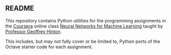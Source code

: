 ## README

This repository contains Python utilities for the programming
assignments in the [Coursera](https://www.coursera.com/) online class
[Neural Networks for Machine Learning](https://class.coursera.org/neuralnets-2012-001/class/index)
taught by
[Professor Geoffrey Hinton](http://www.cs.toronto.edu/~hinton/).  

This includes, but may not fully cover or be limited to, Python ports
of the Octave starter code for each assignment.
